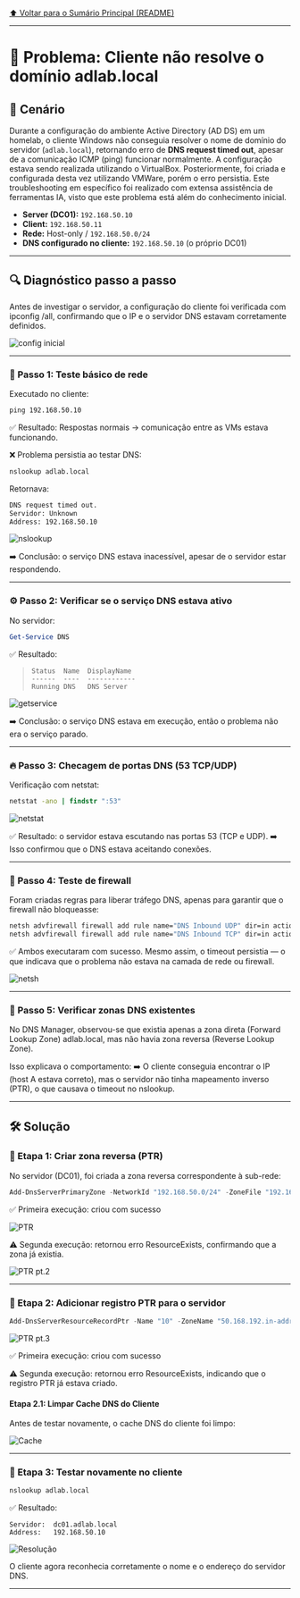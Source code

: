[⬆️ Voltar para o Sumário Principal (README)](../README.md)

---

# 🧩 Problema: Cliente não resolve o domínio adlab.local

## 📍 Cenário

Durante a configuração do ambiente Active Directory (AD DS) em um homelab, o cliente Windows não conseguia resolver o nome de domínio do servidor (`adlab.local`), retornando erro de **DNS request timed out**, apesar de a comunicação ICMP (ping) funcionar normalmente. A configuração estava sendo realizada utilizando o VirtualBox. Posteriormente, foi criada e configurada desta vez utilizando VMWare, porém o erro persistia. Este troubleshooting em específico foi realizado com extensa assistência de ferramentas IA, visto que este problema está além do conhecimento inicial.

- **Server (DC01):** `192.168.50.10`
- **Client:** `192.168.50.11`
- **Rede:** Host-only / `192.168.50.0/24`
- **DNS configurado no cliente:** `192.168.50.10` (o próprio DC01)

---

## 🔍 Diagnóstico passo a passo

Antes de investigar o servidor, a configuração do cliente foi verificada com ipconfig /all, confirmando que o IP e o servidor DNS estavam corretamente definidos.

![config inicial](../img/ts1.jpg)

---

### 🧠 Passo 1: Teste básico de rede

Executado no cliente:
```cmd
ping 192.168.50.10
```

✅ Resultado: Respostas normais → comunicação entre as VMs estava funcionando.

❌ Problema persistia ao testar DNS:

```cmd
nslookup adlab.local
```

Retornava:
```cmd
DNS request timed out.
Servidor: Unknown
Address: 192.168.50.10
```

![nslookup](../img/tss1.jpg)

➡️ Conclusão: o serviço DNS estava inacessível, apesar de o servidor estar respondendo.

---

### ⚙️ Passo 2: Verificar se o serviço DNS estava ativo

No servidor:

```powershell
Get-Service DNS
```
✅ Resultado:
>```
>Status  Name  DisplayName
>------  ----  ------------
>Running DNS   DNS Server
>```

![getservice](../img/tss2.jpg)

➡️ Conclusão: o serviço DNS estava em execução, então o problema não era o serviço parado.

---

### 🔥 Passo 3: Checagem de portas DNS (53 TCP/UDP)

Verificação com netstat:

```cmd
netstat -ano | findstr ":53"
```

![netstat](../img/tss3.jpg)


✅ Resultado: o servidor estava escutando nas portas 53 (TCP e UDP).
➡️ Isso confirmou que o DNS estava aceitando conexões.

---

### 🧱 Passo 4: Teste de firewall

Foram criadas regras para liberar tráfego DNS, apenas para garantir que o firewall não bloqueasse:

```cmd
netsh advfirewall firewall add rule name="DNS Inbound UDP" dir=in action=allow protocol=UDP localport=53
netsh advfirewall firewall add rule name="DNS Inbound TCP" dir=in action=allow protocol=TCP localport=53
```

✅ Ambos executaram com sucesso.
Mesmo assim, o timeout persistia — o que indicava que o problema não estava na camada de rede ou firewall.

![netsh](../img/tss4.jpg)

---

### 🧭 Passo 5: Verificar zonas DNS existentes

No DNS Manager, observou-se que existia apenas a zona direta (Forward Lookup Zone) adlab.local, mas não havia zona reversa (Reverse Lookup Zone).

Isso explicava o comportamento:
➡️ O cliente conseguia encontrar o IP (host A estava correto), mas o servidor não tinha mapeamento inverso (PTR), o que causava o timeout no nslookup.

---

## 🛠️ Solução

### 🧩 Etapa 1: Criar zona reversa (PTR)

No servidor (DC01), foi criada a zona reversa correspondente à sub-rede:

```powershell
Add-DnsServerPrimaryZone -NetworkId "192.168.50.0/24" -ZoneFile "192.168.50.rev"

```

✅ Primeira execução: criou com sucesso

![PTR](../img/ts2.jpg)

⚠️ Segunda execução: retornou erro ResourceExists, confirmando que a zona já existia.

![PTR pt.2 ](../img/ts3.jpg)

---

### 🧩 Etapa 2: Adicionar registro PTR para o servidor

```powershell
Add-DnsServerResourceRecordPtr -Name "10" -ZoneName "50.168.192.in-addr.arpa" -PtrDomainName "dc01.adlab.local"
```
![PTR pt.3 ](../img/ts4.jpg)

✅ Primeira execução: criou com sucesso

⚠️ Segunda execução: retornou erro ResourceExists, indicando que o registro PTR já estava criado.

#### Etapa 2.1: Limpar Cache DNS do Cliente

Antes de testar novamente, o cache DNS do cliente foi limpo:

![Cache ](../img/ts5.jpg)

---

### 🧩 Etapa 3: Testar novamente no cliente

```cmd
nslookup adlab.local
```

✅ Resultado:

```
Servidor:  dc01.adlab.local
Address:   192.168.50.10

```

![Resolução](../img/ts6.jpg)

O cliente agora reconhecia corretamente o nome e o endereço do servidor DNS.

---


